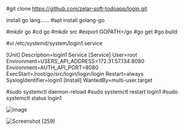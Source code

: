 #git clone https://github.com/zelar-soft-todoapp/login.git 

install go lang......
#apt install golang-go

#mkdir go
#cd go
#mkdir src
#export GOPATH=/go
#go get
#go build

#vi /etc/systemd/system/login1.service

[Unit]
Description=login1 Service
[Service]
User=root
Environment=USERS_API_ADDRESS=172.31.57.134:8080
Environment=AUTH_API_PORT=8080
ExecStart=/root/go/src/login/login/login
Restart=always
SyslogIdentifier=login1
[Install]
WantedBy=multi-user.target


#sudo systemctl daemon-reload
#sudo systemctl restart login1
#sudo systemctl status login1


![image](https://user-images.githubusercontent.com/82602260/116801066-12f2b380-ab24-11eb-9758-411f75e1d181.png)



![Screenshot (259)](https://user-images.githubusercontent.com/82602260/116847421-1b241f00-ac08-11eb-9a3d-776e5048a2c1.png)
